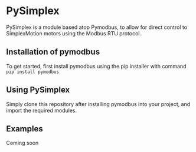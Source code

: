 # PySimplex
PySimplex is a module based atop Pymodbus, to allow for direct control to SimplexMotion motors using the Modbus RTU protocol.

## Installation of pymodbus
To get started, first install pymodbus using the pip installer with command `pip install pymodbus` 

## Using PySimplex
Simply clone this repository after installing pymodbus into your project, and import the required modules.

## Examples
Coming soon
